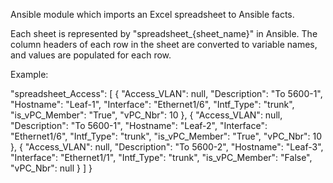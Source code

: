 Ansible module which imports an Excel spreadsheet to Ansible facts. 

Each sheet is represented by "spreadsheet_{sheet_name}" in Ansible.  The column headers of each row in the sheet are converted to variable names,  and values are populated for each row.  

Example:

"spreadsheet_Access": [
        {
            "Access_VLAN": null,
            "Description": "To 5600-1",
            "Hostname": "Leaf-1",
            "Interface": "Ethernet1/6",
            "Intf_Type": "trunk",
            "is_vPC_Member": "True",
            "vPC_Nbr": 10
        },
        {
            "Access_VLAN": null,
            "Description": "To 5600-1",
            "Hostname": "Leaf-2",
            "Interface": "Ethernet1/6",
            "Intf_Type": "trunk",
            "is_vPC_Member": "True",
            "vPC_Nbr": 10
        },
        {
            "Access_VLAN": null,
            "Description": "To 5600-2",
            "Hostname": "Leaf-3",
            "Interface": "Ethernet1/1",
            "Intf_Type": "trunk",
            "is_vPC_Member": "False",
            "vPC_Nbr": null
        }
    ]
}

 
